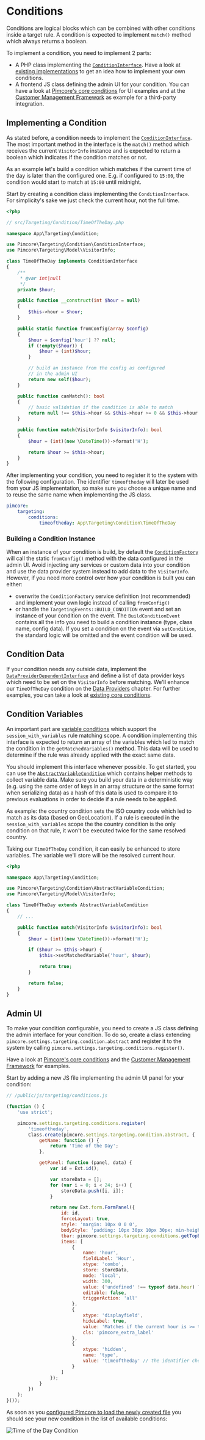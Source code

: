 # Conditions

Conditions are logical blocks which can be combined with other conditions inside a target rule. A condition is expected
to implement `match()` method which always returns a boolean.

To implement a condition, you need to implement 2 parts:

* A PHP class implementing the [`ConditionInterface`](https://github.com/pimcore/pimcore/blob/10.5/lib/Targeting/Condition/ConditionInterface.php).
  Have a look at [existing implementations](https://github.com/pimcore/pimcore/tree/10.x/lib/Targeting/Condition)
  to get an idea how to implement your own conditions.
* A frontend JS class defining the admin UI for your condition. You can have a look at [Pimcore's core conditions](https://github.com/pimcore/pimcore/blob/10.5/bundles/AdminBundle/Resources/public/js/pimcore/settings/targeting/conditions.js)
  for UI examples and at the [Customer Management Framework](https://github.com/pimcore/customer-data-framework/blob/master/src/Resources/public/js/pimcore/targeting/conditions.js)
  as example for a third-party integration.


## Implementing a Condition

As stated before, a condition needs to implement the [`ConditionInterface`](https://github.com/pimcore/pimcore/blob/10.5/lib/Targeting/Condition/ConditionInterface.php).
The most important method in the interface is the `match()` method which receives the current `VisitorInfo` instance and
is expected to return a boolean which indicates if the condition matches or not.

As an example let's build a condition which matches if the current time of the day is later than the configured one. E.g.
if configured to `15:00`, the condition would start to match at `15:00` until midnight.

Start by creating a condition class implementing the `ConditionInterface`. For simplicity's sake we just check the current
hour, not the full time.

```php
<?php

// src/Targeting/Condition/TimeOfTheDay.php

namespace App\Targeting\Condition;

use Pimcore\Targeting\Condition\ConditionInterface;
use Pimcore\Targeting\Model\VisitorInfo;

class TimeOfTheDay implements ConditionInterface
{
    /**
     * @var int|null
     */
    private $hour;

    public function __construct(int $hour = null)
    {
        $this->hour = $hour;
    }

    public static function fromConfig(array $config)
    {
        $hour = $config['hour'] ?? null;
        if (!empty($hour)) {
            $hour = (int)$hour;
        }

        // build an instance from the config as configured
        // in the admin UI
        return new self($hour);
    }

    public function canMatch(): bool
    {
        // basic validation if the condition is able to match
        return null !== $this->hour && $this->hour >= 0 && $this->hour <= 23;
    }

    public function match(VisitorInfo $visitorInfo): bool
    {
        $hour = (int)(new \DateTime())->format('H');

        return $hour >= $this->hour;
    }
}
```

After implementing your condition, you need to register it to the system with the following configuration. The identifier
`timeoftheday` will later be used from your JS implementation, so make sure you choose a unique name and to reuse the same
name when implementing the JS class.

```yaml
pimcore:
    targeting:
        conditions:
            timeoftheday: App\Targeting\Condition\TimeOfTheDay
```


### Building a Condition Instance

When an instance of your condition is build, by default the [`ConditionFactory`](https://github.com/pimcore/pimcore/blob/10.5/lib/Targeting/ConditionFactory.php)
will call the static `fromConfig()` method with the data configured in the admin UI. Avoid injecting any services or
custom data into your condition and use the data provider system instead to add data to the `VisitorInfo`. However, if
you need more control over how your condition is built you can either:

* overwrite the `ConditionFactory` service definition (not recommended) and implement your own logic instead of calling
  `fromConfig()`
* or handle the `TargetingEvents::BUILD_CONDITION` event and set an instance of your condition on the event. The `BuildConditionEvent`
  contains all the info you need to build a condition instance (type, class name, config data). If you set a condition on 
  the event via `setCondition`, the standard logic will be omitted and the event condition will be used.


## Condition Data

If your condition needs any outside data, implement the [`DataProviderDependentInterface`](https://github.com/pimcore/pimcore/blob/10.5/lib/Targeting/DataProviderDependentInterface.php)
and define a list of data provider keys which need to be set on the `VisitorInfo` before matching. We'll enhance our `TimeOfTheDay`
condition on the [Data Providers](./05_Data_Providers.md) chapter. For further examples, you can take a look at [existing core conditions](https://github.com/pimcore/pimcore/tree/10.x/pimcore/lib/Pimcore/Targeting/Condition).


## Condition Variables

An important part are [variable conditions](https://github.com/pimcore/pimcore/blob/10.5/lib/Targeting/Condition/VariableConditionInterface.php)
which support the `session_with_variables` rule matching scope. A condition implementing this interface is expected to return
an array of the variables which led to match the condition in the `getMatchedVariables()` method. This data will be used
to determine if the rule was already applied with the exact same data.

You should implement this interface whenever possible. To get started, you can use the [`AbstractVariableCondition`](https://github.com/pimcore/pimcore/blob/10.5/lib/Targeting/Condition/AbstractVariableCondition.php)
which contains helper methods to collect variable data. Make sure you build your data in a deterministic way (e.g. using 
the same order of keys in an array structure or the same format when serializing data) as a hash of this data is used to
compare it to previous evaluations in order to decide if a rule needs to be applied.

As example: the country condition sets the ISO country code which led to match as its data (based on GeoLocation). If a
rule is executed in the `session_with_variables` scope the the country condition is the only condition on that rule, it won't
be executed twice for the same resolved country.

Taking our `TimeOfTheDay` condition, it can easily be enhanced to store variables. The variable we'll store will be the 
resolved current hour.

```php
<?php

namespace App\Targeting\Condition;

use Pimcore\Targeting\Condition\AbstractVariableCondition;
use Pimcore\Targeting\Model\VisitorInfo;

class TimeOfTheDay extends AbstractVariableCondition
{
    // ...

    public function match(VisitorInfo $visitorInfo): bool
    {
        $hour = (int)(new \DateTime())->format('H');

        if ($hour >= $this->hour) {
            $this->setMatchedVariable('hour', $hour);

            return true;
        }

        return false;
    }
}
```

## Admin UI

To make your condition configurable, you need to create a JS class defining the admin interface for your condition. To do
so, create a class extending `pimcore.settings.targeting.condition.abstract` and register it to the system by calling
`pimcore.settings.targeting.conditions.register()`. 

Have a look at [Pimcore's core conditions](https://github.com/pimcore/pimcore/blob/10.5/bundles/AdminBundle/Resources/public/js/pimcore/settings/targeting/conditions.js)
and the [Customer Management Framework](https://github.com/pimcore/customer-data-framework/blob/master/src/Resources/public/js/pimcore/targeting/conditions.js)
for examples.

Start by adding a new JS file implementing the admin UI panel for your condition:

```javascript
// /public/js/targeting/conditions.js

(function () {
    'use strict';

    pimcore.settings.targeting.conditions.register(
        'timeoftheday',
        Class.create(pimcore.settings.targeting.condition.abstract, {
            getName: function () {
                return 'Time of the Day';
            },

            getPanel: function (panel, data) {
                var id = Ext.id();

                var storeData = [];
                for (var i = 0; i < 24; i++) {
                    storeData.push([i, i]);
                }

                return new Ext.form.FormPanel({
                    id: id,
                    forceLayout: true,
                    style: 'margin: 10px 0 0 0',
                    bodyStyle: 'padding: 10px 30px 10px 30px; min-height:40px;',
                    tbar: pimcore.settings.targeting.conditions.getTopBar(this, id, panel, data),
                    items: [
                        {
                            name: 'hour',
                            fieldLabel: 'Hour',
                            xtype: 'combo',
                            store: storeData,
                            mode: 'local',
                            width: 300,
                            value: ('undefined' !== typeof data.hour) ? data.hour : 0,
                            editable: false,
                            triggerAction: 'all'
                        },
                        {
                            xtype: 'displayfield',
                            hideLabel: true,
                            value: 'Matches if the current hour is >= the configured one.',
                            cls: 'pimcore_extra_label'
                        },
                        {
                            xtype: 'hidden',
                            name: 'type',
                            value: 'timeoftheday' // the identifier chosen before when registering the PHP class
                        }
                    ]
                });
            }
        })
    );
}());
```

As soon as you [configured Pimcore to load the newly created file](../../20_Extending_Pimcore/13_Bundle_Developers_Guide/13_Loading_Admin_UI_Assets.md)
you should see your new condition in the list of available conditions:

![Time of the Day Condition](../../img/targeting_custom_condition_timeoftheday.png)
